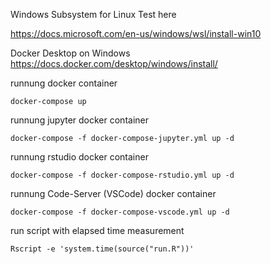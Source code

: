 Windows Subsystem for Linux 
Test here

https://docs.microsoft.com/en-us/windows/wsl/install-win10

Docker Desktop on Windows
https://docs.docker.com/desktop/windows/install/


runnung docker container

```
docker-compose up
```

runnung jupyter docker container 

```
docker-compose -f docker-compose-jupyter.yml up -d
```

runnung rstudio docker container 

```
docker-compose -f docker-compose-rstudio.yml up -d
```

runnung Code-Server (VSCode) docker container 

```
docker-compose -f docker-compose-vscode.yml up -d
```

run script with elapsed time measurement
```
Rscript -e 'system.time(source("run.R"))'
```